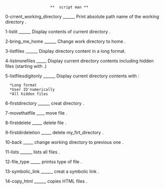                         **  script man **
0-crrent_working_directory  ______ Print absolute path name of the working directory .

 1-listit ______ Display contents of current directory .

2-bring_me_home ______ Change work directory to home .

3-listfiles ______ Display directory content in a long format.

4-listmorefiles _____ Display current directory contents including hidden files (starting with .)

5-listfilesdigitonly ______ Display current directory contents with :

      *Long format
      *User ID'numerically
      *All hidden files 

6-firstdirectory  ______ creat directory .

7-movethatfile ____ move file .

8-firstdelete _____ delete file  .

9-firstdirdeletion _____ delete my_firt_directory .

10-back _____ change working directory to previous one .

11-lists ______ lists all files .

12-file_type _____ printss type of file .

13-symbolic_link ______ creat a symbolic link . 

14-copy_html ______ copies HTML files .